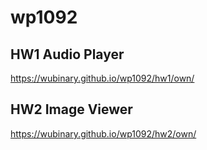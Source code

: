 # wp1092

## HW1 Audio Player
https://wubinary.github.io/wp1092/hw1/own/

## HW2 Image Viewer
https://wubinary.github.io/wp1092/hw2/own/

